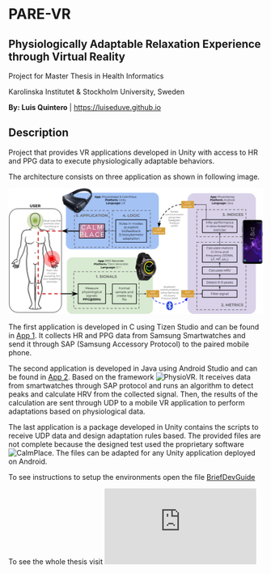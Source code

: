 # PARE-VR
## Physiologically Adaptable Relaxation Experience through Virtual Reality

Project for Master Thesis in Health Informatics

Karolinska Institutet & Stockholm University, Sweden

**By: Luis Quintero** | https://luiseduve.github.io

## Description
Project that provides VR applications developed in Unity with access to HR and PPG data to execute physiologically adaptable behaviors.

The architecture consists on three application as shown in following image.

![Technical Architecture](https://github.com/luiseduve/pare-vr/blob/master/docs/img/TechnicalArchitecture.png)

The first application is developed in C using Tizen Studio and can be found in [App 1](App1_Tizen_PPG-Recorder/). It collects HR and PPG data from Samsung Smartwatches and send it through SAP (Samsung Accessory Protocol) to the paired mobile phone.

The second application is developed in Java using Android Studio and can be found in [App 2](App2_PhysioSense_v2/). Based on the framework ![PhysioVR](https://github.com/PhysioTools/PhysioVR). It receives data from smartwatches through SAP protocol and runs an algorithm to detect peaks and calculate HRV from the collected signal. Then, the results of the calculation are sent through UDP to a mobile VR application to perform adaptations based on physiological data.

The last application is a package developed in Unity contains the scripts to receive UDP data and design adaptation rules based. The provided files are not complete because the designed test used the proprietary software ![CalmPlace](https://mimerse.com/products/calm-place/). The files can be adapted for any Unity application deployed on Android.

To see instructions to setup the environments open the file [BriefDevGuide](docs/Brief-DevGuide-PARE-VR.pdf)

To see the whole thesis visit ![Master Thesis](http://luiseduve.github.io/files/2019_MasterThesis_LuisQuintero.pdf)